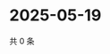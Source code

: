 # 2025-05-19

共 0 条

<!-- BEGIN ZHIHUVIDEO -->
<!-- 最后更新时间 Mon May 19 2025 03:08:35 GMT+0800 (China Standard Time) -->

<!-- END ZHIHUVIDEO -->
